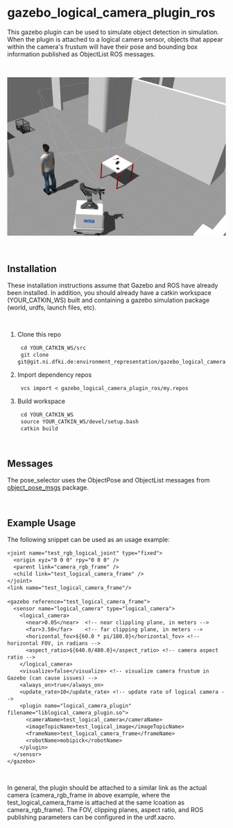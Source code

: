 # gazebo_logical_camera_plugin_ros

This gazebo plugin can be used to simulate object detection in simulation. When the plugin is attached to a logical camera sensor, objects that appear within the camera's frustum will have their pose and bounding box information published as ObjectList ROS messages.

<br>

![Logical Camera Example](./img/logical_camera.png)

<br>

## Installation

These installation instructions assume that Gazebo and ROS have already been installed. In addition, you should already have a catkin workspace (YOUR_CATKIN_WS) built and containing a gazebo simulation package (world, urdfs, launch files, etc).

<br>

1. Clone this repo

        cd YOUR_CATKIN_WS/src
        git clone git@git.ni.dfki.de:environment_representation/gazebo_logical_camera_plugin_ros.git

2. Import dependency repos

        vcs import < gazebo_logical_camera_plugin_ros/my.repos

3. Build workspace

        cd YOUR_CATKIN_WS
        source YOUR_CATKIN_WS/devel/setup.bash
        catkin build


<br>

## Messages

The pose_selector uses the ObjectPose and ObjectList messages from [object_pose_msgs](https://git.ni.dfki.de/environment_representation/object_pose_msgs) package.

<br>

## Example Usage

The following snippet can be used as an usage example:

    <joint name="test_rgb_logical_joint" type="fixed">
      <origin xyz="0 0 0" rpy="0 0 0" />
      <parent link="camera_rgb_frame" />
      <child link="test_logical_camera_frame" />
    </joint>
    <link name="test_logical_camera_frame"/>

    <gazebo reference="test_logical_camera_frame">
      <sensor name="logical_camera" type="logical_camera"> 
        <logical_camera>
          <near>0.05</near>  <!-- near clippling plane, in meters -->
          <far>3.50</far>    <!-- far clipping plane, in meters -->
          <horizontal_fov>${60.0 * pi/180.0}</horizontal_fov> <!-- horizontal FOV, in radians -->
          <aspect_ratio>${640.0/480.0}</aspect_ratio> <!-- camera aspect ratio -->
        </logical_camera>
        <visualize>false</visualize> <!-- visualize camera frustum in Gazebo (can cause issues) -->
        <always_on>true</always_on> 
        <update_rate>10</update_rate> <!-- update rate of logical camera -->
        <plugin name="logical_camera_plugin" filename="liblogical_camera_plugin.so">
          <cameraName>test_logical_camera</cameraName>
          <imageTopicName>test_logical_image</imageTopicName>
          <frameName>test_logical_camera_frame</frameName>
          <robotName>mobipick</robotName>
        </plugin>
      </sensor>
    </gazebo>


<br>

In general, the plugin should be attached to a similar link as the actual camera (camera_rgb_frame in above example, where the test_logical_camera_frame is attached at the same lcoation as camera_rgb_frame). The FOV, clipping planes, aspect ratio, and ROS publishing parameters can be configured in the urdf.xacro.

<br>